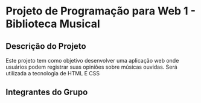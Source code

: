 # Projeto de Programação para Web 1 - Biblioteca Musical

## Descrição do Projeto

Este projeto tem como objetivo desenvolver uma aplicação web onde usuários podem registrar suas opiniões sobre músicas ouvidas. Será utilizada a tecnologia de HTML E CSS

## Integrantes do Grupo
